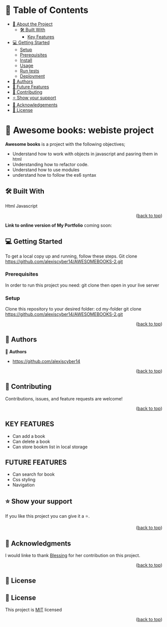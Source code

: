 <a name="readme-top"></a>


# 📗 Table of Contents

- [📖 About the Project](#about-project)
  - [🛠 Built With](#built-with)
    - [Key Features](#key-features)
- [💻 Getting Started](#getting-started)
  - [Setup](#setup)
  - [Prerequisites](#prerequisites)
  - [Install](#install)
  - [Usage](#usage)
  - [Run tests](#run-tests)
  - [Deployment](#triangular_flag_on_post-deployment)
- [👥 Authors](#authors)
- [🔭 Future Features](#future-features)
- [🤝 Contributing](#contributing)
- [⭐️ Show your support](#support)
- [🙏 Acknowledgements](#acknowledgements)
- [📝 License](#license)

# 📖 Awesome books: webiste project
 <a name="about-project"></a>


**Awesome books** is a project with the following objectives;
- Understand how to work with objects in javascript and pasring them in html
- Understanding how to refactor code.
- Understand how to use modules
- understand how to follow the es6 syntax
## 🛠 Built With <a name="built-with"></a>
Html
Javascript

<p align="right">(<a href="#readme-top">back to top</a>)</p>

**Link to online version of My Portfolio**
coming soon:

## 💻 Getting Started <a name="getting-started"></a>
To get a local copy up and running, follow these steps.
Git clone https://github.com/alexiscyber14/AWESOMEBOOKS-2.git
### Prerequisites

In order to run this project you need:
 git clone then open in your live server

### Setup

Clone this repository to your desired folder:
  cd my-folder
  git clone https://github.com/alexiscyber14/AWESOMEBOOKS-2.git



<p align="right">(<a href="#readme-top">back to top</a>)</p>

## 👥 Authors <a name="authors"></a>

👤 **Authors**

- https://github.com/alexiscyber14

<p align="right">(<a href="#readme-top">back to top</a>)</p>

## 🤝 Contributing <a name="contributing"></a>

Contributions, issues, and feature requests are welcome!

<p align="right">(<a href="#readme-top">back to top</a>)</p>

## KEY FEATURES
- Can add a book
- Can delete a book
- Can store bookm list in local storage

## FUTURE FEATURES
- Can search for book
- Css styling
- Navigation

## ⭐️ Show your support <a name="support"></a>

If you like this project you can give it a ⭐️.

<p align="right">(<a href="#readme-top">back to top</a>)</p>

## 🙏 Acknowledgments <a name="acknowledgements"></a>

I would linke to thank <a href="https://github.com/Luchy-B">Blessing</a> for her contribution on this project.

<p align="right">(<a href="#readme-top">back to top</a>)</p>

## 📝 License <a name="license"></a>

## 📝 License <a name="license"></a>
<p>This project is <a href="/LICENSE.md">MIT</a> licensed</p>

<p align="right">(<a href="#readme-top">back to top</a>)</p>